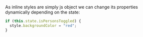 As inline styles are simply js object we can change its properties dynamically depending on the state:

```javascript
if (this.state.isPersonsToggled) {
  style.backgroundColor = "red";
}
```
